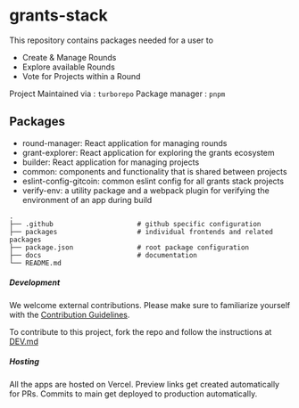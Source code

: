 # grants-stack

This repository contains packages needed for a user to
- Create & Manage Rounds
- Explore available Rounds
- Vote for Projects within a Round

Project Maintained via  : `turborepo`
Package manager         : `pnpm`

## Packages

- round-manager: React application for managing rounds
- grant-explorer: React application for exploring the grants ecosystem
- builder: React application for managing projects
- common: components and functionality that is shared between projects
- eslint-config-gitcoin: common eslint config for all grants stack projects
- verify-env: a utility package and a webpack plugin for verifying the environment of an app during build


```
.
├── .github                     # github specific configuration
├── packages                    # individual frontends and related packages
├── package.json                # root package configuration
├── docs                        # documentation
└── README.md
```

##### Development

We welcome external contributions. Please make sure to familiarize yourself with the [Contribution Guidelines](CONTRIBUTING.md).

To contribute to this project, fork the repo and follow the instructions at [DEV.md](docs/DEV.md)

##### Hosting

All the apps are hosted on Vercel. Preview links get created automatically for PRs. Commits to main get deployed to production automatically.
